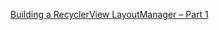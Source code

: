 




















































[Building a RecyclerView LayoutManager – Part 1](http://wiresareobsolete.com/2014/09/building-a-recyclerview-layoutmanager-part-1/)
[]()
